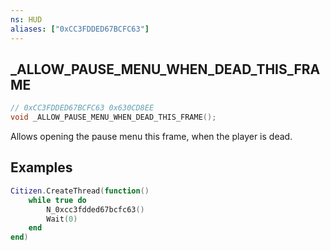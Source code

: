 ```yaml
---
ns: HUD
aliases: ["0xCC3FDDED67BCFC63"]
---
```

## _ALLOW_PAUSE_MENU_WHEN_DEAD_THIS_FRAME

```c
// 0xCC3FDDED67BCFC63 0x630CD8EE
void _ALLOW_PAUSE_MENU_WHEN_DEAD_THIS_FRAME();
```

Allows opening the pause menu this frame, when the player is dead.


## Examples
```lua
Citizen.CreateThread(function()
	while true do
		N_0xcc3fdded67bcfc63()
		Wait(0)
	end
end)
```
